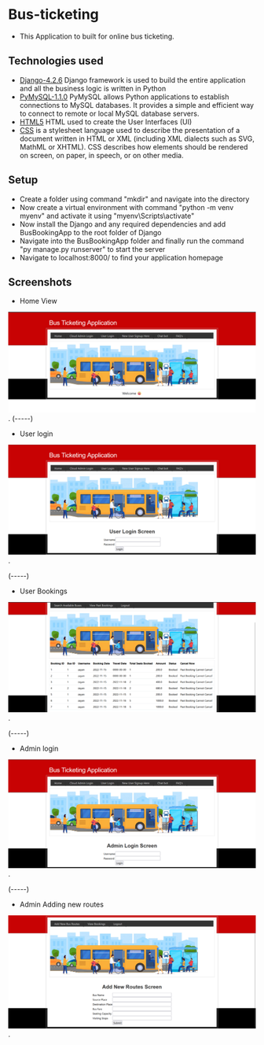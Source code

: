 # Bus-ticketing
* This Application to built for online bus ticketing.

## Technologies used
  
* [Django-4.2.6](https://www.djangoproject.com/download/) Django framework is used to build the entire application and all the business logic is written in Python
* [PyMySQL-1.1.0](https://pypi.org/project/pymysql/)  PyMySQL allows Python applications to establish connections to MySQL databases. It provides a simple and efficient way to connect to remote or local MySQL database servers.
* [HTML5](https://html.com/html5/) HTML used to create the User Interfaces (UI)
* [CSS](https://developer.mozilla.org/en-US/docs/Web/CSS) is a stylesheet language used to describe the presentation of a document written in HTML or XML (including XML dialects such as SVG, MathML or XHTML). CSS describes how elements should be rendered on screen, on paper, in speech, or on other media.

## Setup

* Create a folder using command "mkdir" and navigate into the directory
* Now create a virtual environment with command "python -m venv myenv" and activate it using "myenv\Scripts\activate"
* Now install the Django and any required dependencies and add BusBookingApp to the root folder of Django
* Navigate into the BusBookingApp folder and finally run the command "py manage.py runserver" to start the server
* Navigate to localhost:8000/ to find your application homepage

## Screenshots

* Home View

![Home](./img/home.png).
(-----)

* User login

![Userlogin](./img/userlogin.png).

(-----)
* User Bookings

![User Bookings](./img/bookings.png).

(-----)
* Admin login

![Admin login](./img/adminlogin.png).

(-----)
* Admin Adding new routes

![Admin login](./img/addingnewroutes.png).